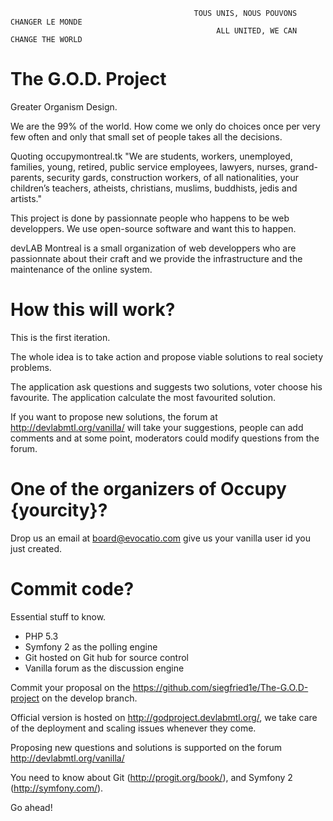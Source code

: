 
                                             TOUS UNIS, NOUS POUVONS CHANGER LE MONDE
                                                  ALL UNITED, WE CAN CHANGE THE WORLD



The G.O.D. Project
========================

Greater Organism Design.

We are the 99% of the world. How come we only do choices once per very few often and
only that small set of people takes all the decisions.

Quoting occupymontreal.tk "We are students, workers, unemployed, families, young,
retired, public service employees, lawyers, nurses, grand-parents, security gards,
construction workers, of all nationalities, your children’s teachers, atheists,
christians, muslims, buddhists, jedis and artists."

This project is done by passionnate people who happens to be web developpers. We
use open-source software and want this to happen.

devLAB Montreal is a small organization of web developpers who are passionnate about
their craft and we provide the infrastructure and the maintenance of the online system.






How this will work?
========================

This is the first iteration.

The whole idea is to take action and propose viable solutions to real society problems.

The application ask questions and suggests two solutions, voter choose his favourite.
The application calculate the most favourited solution.

If you want to propose new solutions, the forum at http://devlabmtl.org/vanilla/ will take
your suggestions, people can add comments and at some point, moderators could modify
questions from the forum.




One of the organizers of Occupy {yourcity}?
========================

Drop us an email at board@evocatio.com give us your vanilla user id you just created.




Commit code?
========================

Essential stuff to know.

* PHP 5.3
* Symfony 2 as the polling engine
* Git hosted on Git hub for source control
* Vanilla forum as the discussion engine

Commit your proposal on the https://github.com/siegfried1e/The-G.O.D-project on the develop
branch.

Official version is hosted on http://godproject.devlabmtl.org/, we take care of the deployment
and scaling issues whenever they come.

Proposing new questions and solutions is supported on the forum http://devlabmtl.org/vanilla/

You need to know about Git (http://progit.org/book/), and Symfony 2 (http://symfony.com/).

Go ahead!